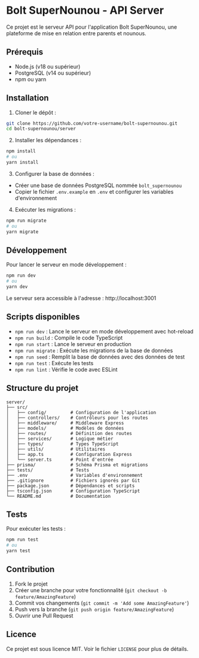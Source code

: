 # Bolt SuperNounou - API Server

Ce projet est le serveur API pour l'application Bolt SuperNounou, une plateforme de mise en relation entre parents et nounous.

## Prérequis

- Node.js (v18 ou supérieur)
- PostgreSQL (v14 ou supérieur)
- npm ou yarn

## Installation

1. Cloner le dépôt :
```bash
git clone https://github.com/votre-username/bolt-supernounou.git
cd bolt-supernounou/server
```

2. Installer les dépendances :
```bash
npm install
# ou
yarn install
```

3. Configurer la base de données :
- Créer une base de données PostgreSQL nommée `bolt_supernounou`
- Copier le fichier `.env.example` en `.env` et configurer les variables d'environnement

4. Exécuter les migrations :
```bash
npm run migrate
# ou
yarn migrate
```

## Développement

Pour lancer le serveur en mode développement :
```bash
npm run dev
# ou
yarn dev
```

Le serveur sera accessible à l'adresse : http://localhost:3001

## Scripts disponibles

- `npm run dev` : Lance le serveur en mode développement avec hot-reload
- `npm run build` : Compile le code TypeScript
- `npm run start` : Lance le serveur en production
- `npm run migrate` : Exécute les migrations de la base de données
- `npm run seed` : Remplit la base de données avec des données de test
- `npm run test` : Exécute les tests
- `npm run lint` : Vérifie le code avec ESLint

## Structure du projet

```
server/
├── src/
│   ├── config/         # Configuration de l'application
│   ├── controllers/    # Contrôleurs pour les routes
│   ├── middleware/     # Middleware Express
│   ├── models/         # Modèles de données
│   ├── routes/         # Définition des routes
│   ├── services/       # Logique métier
│   ├── types/          # Types TypeScript
│   ├── utils/          # Utilitaires
│   ├── app.ts          # Configuration Express
│   └── server.ts       # Point d'entrée
├── prisma/             # Schéma Prisma et migrations
├── tests/              # Tests
├── .env                # Variables d'environnement
├── .gitignore          # Fichiers ignorés par Git
├── package.json        # Dépendances et scripts
├── tsconfig.json       # Configuration TypeScript
└── README.md           # Documentation
```

## Tests

Pour exécuter les tests :
```bash
npm run test
# ou
yarn test
```

## Contribution

1. Fork le projet
2. Créer une branche pour votre fonctionnalité (`git checkout -b feature/AmazingFeature`)
3. Commit vos changements (`git commit -m 'Add some AmazingFeature'`)
4. Push vers la branche (`git push origin feature/AmazingFeature`)
5. Ouvrir une Pull Request

## Licence

Ce projet est sous licence MIT. Voir le fichier `LICENSE` pour plus de détails. 